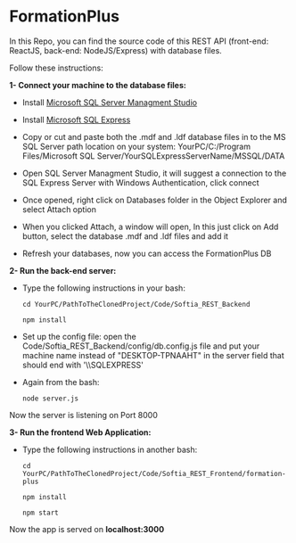# FormationPlus

In this Repo, you can find the source code of this REST API (front-end: ReactJS, back-end: NodeJS/Express) with database files.

Follow these instructions:

**1- Connect your machine to the database files:**

- Install [Microsoft SQL Server Managment Studio](https://docs.microsoft.com/en-us/sql/ssms/download-sql-server-management-studio-ssms?view=sql-server-ver16)

- Install [Microsoft SQL Express](https://www.microsoft.com/en-us/sql-server/sql-server-downloads)

- Copy or cut and paste both the .mdf and .ldf database files in to the MS SQL Server path location on your system: YourPC/C:/Program Files/Microsoft SQL Server/YourSQLExpressServerName/MSSQL/DATA

- Open SQL Server Managment Studio, it will suggest a connection to the SQL Express Server with Windows Authentication, click connect

- Once opened, right click on Databases folder in the Object Explorer and select Attach option

- When you clicked Attach, a window will open, In this just click on Add button, select the database .mdf and .ldf files and add it

- Refresh your databases, now you can access the FormationPlus DB

**2- Run the back-end server:**

- Type the following instructions in your bash:

  `cd YourPC/PathToTheClonedProject/Code/Softia_REST_Backend`

  `npm install`

- Set up the config file: open the Code/Softia_REST_Backend/config/db.config.js file and put your machine name instead of "DESKTOP-TPNAAHT" in the server field that should end with '\\\\SQLEXPRESS'

- Again from the bash:

  `node server.js`

Now the server is listening on Port 8000

**3- Run the frontend Web Application:**

- Type the following instructions in another bash:

  `cd YourPC/PathToTheClonedProject/Code/Softia_REST_Frontend/formation-plus`

  `npm install`

  `npm start`

Now the app is served on **localhost:3000**